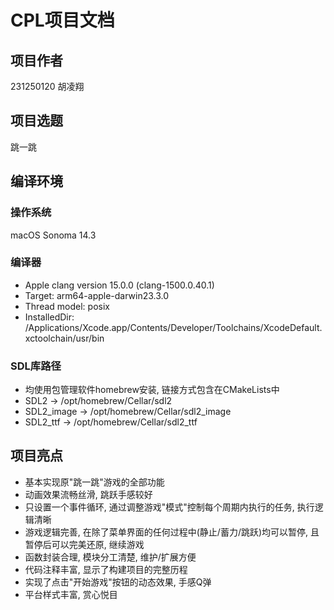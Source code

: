 # CPL项目文档

## 项目作者

231250120 胡凌翔

## 项目选题

跳一跳

## 编译环境

### 操作系统

macOS Sonoma 14.3

### 编译器

- Apple clang version 15.0.0 (clang-1500.0.40.1)
- Target: arm64-apple-darwin23.3.0
- Thread model: posix
- InstalledDir: /Applications/Xcode.app/Contents/Developer/Toolchains/XcodeDefault.xctoolchain/usr/bin

### SDL库路径

- 均使用包管理软件homebrew安装, 链接方式包含在CMakeLists中
- SDL2 -> /opt/homebrew/Cellar/sdl2
- SDL2_image -> /opt/homebrew/Cellar/sdl2_image
- SDL2_ttf -> /opt/homebrew/Cellar/sdl2_ttf

## 项目亮点

- 基本实现原"跳一跳"游戏的全部功能
- 动画效果流畅丝滑, 跳跃手感较好
- 只设置一个事件循环, 通过调整游戏"模式"控制每个周期内执行的任务, 执行逻辑清晰
- 游戏逻辑完善, 在除了菜单界面的任何过程中(静止/蓄力/跳跃)均可以暂停, 且暂停后可以完美还原, 继续游戏
- 函数封装合理, 模块分工清楚, 维护/扩展方便
- 代码注释丰富, 显示了构建项目的完整历程
- 实现了点击"开始游戏"按钮的动态效果, 手感Q弹
- 平台样式丰富, 赏心悦目
